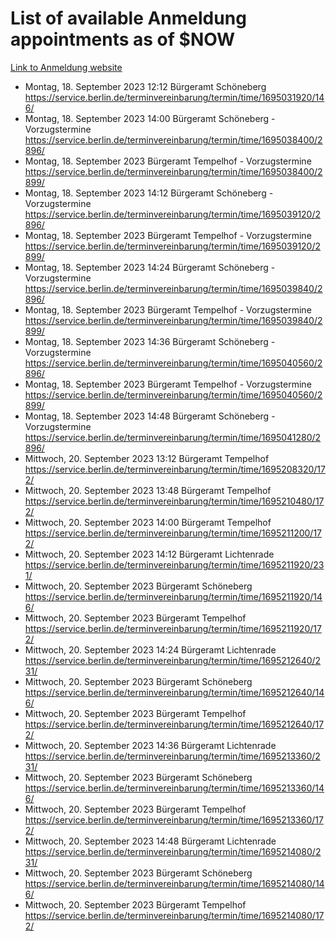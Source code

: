 # List of available Anmeldung appointments as of $NOW
[Link to Anmeldung website](https://service.berlin.de/terminvereinbarung/termin/tag.php?termin=1&anliegen[]=120686&dienstleisterlist=122210,122217,327316,122219,327312,122227,327314,122231,327346,122243,327348,122254,122252,329742,122260,329745,122262,329748,122271,327278,122273,327274,122277,327276,330436,122280,327294,122282,327290,122284,327292,122291,327270,122285,327266,122286,327264,122296,327268,150230,329760,122297,327286,122294,327284,122312,329763,122314,329775,122304,327330,122311,327334,122309,327332,317869,122281,327352,122279,329772,122283,122276,327324,122274,327326,122267,329766,122246,327318,122251,327320,122257,327322,122208,327298,122226,327300&herkunft=http%3A%2F%2Fservice.berlin.de%2Fdienstleistung%2F120686%2F)
- Montag, 18. September 2023 12:12 Bürgeramt Schöneberg https://service.berlin.de/terminvereinbarung/termin/time/1695031920/146/
- Montag, 18. September 2023 14:00 Bürgeramt Schöneberg - Vorzugstermine https://service.berlin.de/terminvereinbarung/termin/time/1695038400/2896/
- Montag, 18. September 2023  Bürgeramt Tempelhof - Vorzugstermine https://service.berlin.de/terminvereinbarung/termin/time/1695038400/2899/
- Montag, 18. September 2023 14:12 Bürgeramt Schöneberg - Vorzugstermine https://service.berlin.de/terminvereinbarung/termin/time/1695039120/2896/
- Montag, 18. September 2023  Bürgeramt Tempelhof - Vorzugstermine https://service.berlin.de/terminvereinbarung/termin/time/1695039120/2899/
- Montag, 18. September 2023 14:24 Bürgeramt Schöneberg - Vorzugstermine https://service.berlin.de/terminvereinbarung/termin/time/1695039840/2896/
- Montag, 18. September 2023  Bürgeramt Tempelhof - Vorzugstermine https://service.berlin.de/terminvereinbarung/termin/time/1695039840/2899/
- Montag, 18. September 2023 14:36 Bürgeramt Schöneberg - Vorzugstermine https://service.berlin.de/terminvereinbarung/termin/time/1695040560/2896/
- Montag, 18. September 2023  Bürgeramt Tempelhof - Vorzugstermine https://service.berlin.de/terminvereinbarung/termin/time/1695040560/2899/
- Montag, 18. September 2023 14:48 Bürgeramt Schöneberg - Vorzugstermine https://service.berlin.de/terminvereinbarung/termin/time/1695041280/2896/
- Mittwoch, 20. September 2023 13:12 Bürgeramt Tempelhof https://service.berlin.de/terminvereinbarung/termin/time/1695208320/172/
- Mittwoch, 20. September 2023 13:48 Bürgeramt Tempelhof https://service.berlin.de/terminvereinbarung/termin/time/1695210480/172/
- Mittwoch, 20. September 2023 14:00 Bürgeramt Tempelhof https://service.berlin.de/terminvereinbarung/termin/time/1695211200/172/
- Mittwoch, 20. September 2023 14:12 Bürgeramt Lichtenrade https://service.berlin.de/terminvereinbarung/termin/time/1695211920/231/
- Mittwoch, 20. September 2023  Bürgeramt Schöneberg https://service.berlin.de/terminvereinbarung/termin/time/1695211920/146/
- Mittwoch, 20. September 2023  Bürgeramt Tempelhof https://service.berlin.de/terminvereinbarung/termin/time/1695211920/172/
- Mittwoch, 20. September 2023 14:24 Bürgeramt Lichtenrade https://service.berlin.de/terminvereinbarung/termin/time/1695212640/231/
- Mittwoch, 20. September 2023  Bürgeramt Schöneberg https://service.berlin.de/terminvereinbarung/termin/time/1695212640/146/
- Mittwoch, 20. September 2023  Bürgeramt Tempelhof https://service.berlin.de/terminvereinbarung/termin/time/1695212640/172/
- Mittwoch, 20. September 2023 14:36 Bürgeramt Lichtenrade https://service.berlin.de/terminvereinbarung/termin/time/1695213360/231/
- Mittwoch, 20. September 2023  Bürgeramt Schöneberg https://service.berlin.de/terminvereinbarung/termin/time/1695213360/146/
- Mittwoch, 20. September 2023  Bürgeramt Tempelhof https://service.berlin.de/terminvereinbarung/termin/time/1695213360/172/
- Mittwoch, 20. September 2023 14:48 Bürgeramt Lichtenrade https://service.berlin.de/terminvereinbarung/termin/time/1695214080/231/
- Mittwoch, 20. September 2023  Bürgeramt Schöneberg https://service.berlin.de/terminvereinbarung/termin/time/1695214080/146/
- Mittwoch, 20. September 2023  Bürgeramt Tempelhof https://service.berlin.de/terminvereinbarung/termin/time/1695214080/172/
